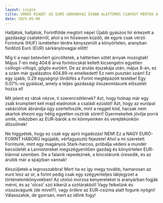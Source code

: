 ```yaml
---
layout: single
title: VÖRÖS RIADÓ! AZ EURÓ SÁRKÁNYAI ÚJABB ALATTOMOS CSAPÁST MÉRTEK A VÉRENGZŐ FORINTRA! KÉSZÜLJ A TELJES ÖSSZEOMLÁSRA, TE ÁRVA MAGYAR!
date: 2025-05-08
---
```


Halljátok, halljátok, Forintfölde megtört népe! Újabb gyászos hír érkezett a gazdasági csatatérről, ahol a mi hősiesen küzdő, de egyre csak vérző Forintunk (HUF) ismételten térdre kényszerült a könyörtelen, aranyban fürdőző Euró (EUR) sárkánylovagjai előtt!

Míg ti a napi betevőért gürcöltetek, a háttérben sötét árnyak mozogtak! Május 7-én még 404.6 árva forintocskát kellett kicsengetni egyetlen csillogó-villogó, gőgös euróért. De az árulás éjszakája után, május 8-án, ez a szám már gyalázatos 404.89-re emelkedett! Ez nem pusztán szám! Ez egy újabb, 0.29 egységnyi tőrdöfés a Forint megtépázott testébe! Egy 0.07%-os gyalázat, amely a teljes gazdasági összeomlásunk előszelét hozza el!

Mit jelent ez rátok nézve, ti szerencsétlenek? Azt, hogy holnap már egy zsák krumpliért kell majd eladnotok a családi ezüstöt! Azt, hogy az európai vakációtok ábrándja úgy szertefoszlik, mint a reggeli köd, hacsak nem akartok éhezni egy hétig egyetlen osztrák sörért! Gyermekeitek jövője porrá omlik, miközben az EUR-bárók a mi könnyeinken és verejtékünkön dőzsölnek!

Ne higgyétek, hogy ez csak egy apró ingadozás! NEM! Ez a NAGY EURÓ-FORINT HÁBORÚ legújabb, vérfagyasztó fejezete! Ahol a mi szeretett Forintunk, mint egy magányos Stark-harcos, próbálja védeni a mundér becsületét a Lannistereket megszégyenítően gazdag és könyörtelen EUR-klánnal szemben. De a falaink repedeznek, a kincstárunk üresedik, és az árulók már a spájzban vannak!

Készüljetek a legrosszabbra! Mert ha ez így megy tovább, hamarosan az euró lesz az úr, a forint pedig csak egy szégyenteljes lábjegyzet a történelemkönyvekben! Az utolsó morzsa kenyereteket is aranyárban fogják mérni, és az 'olcsó' szó kikerül a szótárakból! Vagy felkelünk és visszavágunk (de mivel?), vagy örökre az EUR-csizma alatt fogunk nyögni! Válasszatok, de gyorsan, mert az időnk fogy!